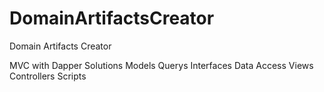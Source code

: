 # DomainArtifactsCreator
Domain Artifacts Creator

MVC with Dapper Solutions 
  Models
  Querys
  Interfaces
  Data Access
  Views
  Controllers
  Scripts
